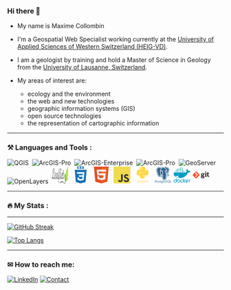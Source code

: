 ### Hi there 👋

- My name is Maxime Collombin
- I'm a Geospatial Web Specialist working currently at the [University of Applied Sciences of Western Switzerland (HEIG-VD)](https://heig-vd.ch/rad/instituts/mei/mediamaps).

- I am a geologist by training and hold a Master of Science in Geology from the [University of Lausanne, Switzerland](https://www.unil.ch/gse/fr/home.html).

- My areas of interest are:
    - ecology and the environment
    - the web and new technologies
    - geographic information systems (GIS)
    - open source technologies
    - the representation of cartographic information 
---

### ⚒ Languages and Tools :

<div>
    <img src="https://github.com/qgis/QGIS/blob/master/images/icons/qgis-icon-60x60.png"  title="QGIS" alt="QGIS" width="40" height="40"/>&nbsp;
    <img src="https://www.esri.com/content/dam/esrisites/en-us/common/icons/product-logos/ArcGIS-Pro.png"  title="ArcGIS-Pro" alt="ArcGIS-Pro" width="40" height="40"/>&nbsp;
    <img src="https://www.esri.com/content/dam/esrisites/en-us/common/icons/product-logos/ArcGIS-Enterprise.png"  title="ArcGIS-Enterprise" alt="ArcGIS-Enterprise" width="40" height="40"/>&nbsp;
    <img src="https://www.esri.com/content/dam/esrisites/en-us/common/icons/product-logos/ArcGIS-Pro.png"  title="ArcGIS-Pro" alt="ArcGIS-Pro" width="40" height="40"/>&nbsp;
    <img src="https://avatars.githubusercontent.com/u/186522?s=280&v=4"  title="GeoServer" alt="GeoServer" width="40" height="40"/>&nbsp;
    <img src="https://openlayers.org/assets/theme/img/logo70.png"  title="OpenLayers" alt="OpenLayers" width="40" height="40"/>&nbsp;
    <img src="https://github.com/Leaflet/Leaflet/blob/main/docs/docs/images/logo.png"  title="Leaflet" alt="Leaflet" width="40" height="40"/>&nbsp;
    <img src="https://github.com/devicons/devicon/blob/master/icons/css3/css3-plain-wordmark.svg"  title="CSS3" alt="CSS" width="40" height="40"/>&nbsp;
    <img src="https://github.com/devicons/devicon/blob/master/icons/html5/html5-original.svg" title="HTML5" alt="HTML" width="40" height="40"/>&nbsp;
    <img src="https://github.com/devicons/devicon/blob/master/icons/javascript/javascript-original.svg" title="JavaScript" alt="JavaScript" width="40" height="40"/>&nbsp;
    <img src="https://github.com/devicons/devicon/blob/master/icons/python/python-plain-wordmark.svg" title="Python" alt="Python" width="40" height="40"/>&nbsp;
    <img src="https://github.com/devicons/devicon/blob/master/icons/postgresql/postgresql-plain-wordmark.svg" title="PostgreSQL" **alt="PostgreSQL" width="40" height="40"/>
    <img src="https://github.com/devicons/devicon/blob/master/icons/docker/docker-plain-wordmark.svg" title="Docker" **alt="Docker" width="40" height="40"/>
    <img src="https://github.com/devicons/devicon/blob/master/icons/git/git-original-wordmark.svg" title="Git" **alt="Git" width="40" height="40"/>
</div>

---

### 🔥 My Stats :

---

[![GitHub Streak](http://github-readme-streak-stats.herokuapp.com?user=maxcollombin&theme=dark&background=000000)](https://git.io/streak-stats)

[![Top Langs](https://github-readme-stats.vercel.app/api/top-langs/?username=maxcollombin&layout=compact&theme=vision-friendly-dark)](https://github.com/anuraghazra/github-readme-stats)

---

### ✉ How to reach me:

[![LinkedIn](https://img.shields.io/badge/LinkedIn-blue?style=for-the-badge&logo=linkedin&logoColor=white&link=https://www.linkedin.com/in/maxime-collombin-995268136/)](https://www.linkedin.com/in/maxime-collombin-995268136/)
[![Contact](https://img.shields.io/badge/Contact-vCard-lightgrey&?style=for-the-badge&https://contacts.heig-vd.ch/mcn)](https://contacts.heig-vd.ch/mcn)
